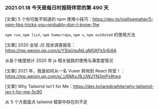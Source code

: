### 2021.01.18 今天是每日时报陪伴您的第 490 天

[文章] 5 个你可能不知道的 npm 使用小技巧：<https://dev.to/nialljoemaher/5-npm-tips-tricks-you-probably-don-t-know-1he>

`npm run`, `npm list`, `npm home/repo`, `npm v`, `npm outdated` 的使用方法

[文章] 2020 全球 JS 现状调查报告：<https://mp.weixin.qq.com/s/YSlsUguNjLgMGKFk5r6iAA>

从各个维度统计 2020 年 js 相关链路的使用与满意度情况

[文章] 2021 年，我是如何从一名 Vueer 转岗到 React 阵营！：<https://mp.weixin.qq.com/s/_U6MtxJ9_UWJYN3mPx9heg>

[文章] Why Tailwind Isn't for Me：<https://dev.to/jaredcwhite/why-tailwind-isn-t-for-me-5c90>

从 5 个方面盘点 tailwind 框架中存在的不足
